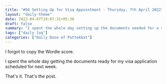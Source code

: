 ```yaml
---
title: "#94 Setting Up for Visa Appointment - Thursday, 7th April 2022"
layout: "daily-theme"
date: 2022-04-07T19:07:31+05:30
draft: false
summary: "I spent the whole day setting up the documents needed for a visa."
tags: ["daily log"]
categories: ["Daily Dose of Pottekkat"]
---
```


I forgot to copy the Wordle score.

I spent the whole day getting the documents ready for my visa application scheduled for next week.

That's it. That's the post.
